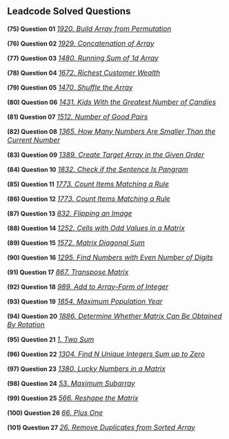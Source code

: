 ## Leadcode Solved Questions

**(75) Question 01** <a href="https://leetcode.com/submissions/detail/906834554/" target="_blank" style="font-size: 16px;dispaly:inline-block;">_1920. Build Array from Permutation_</a> <br/>

**(76) Question 02** <a href="https://leetcode.com/submissions/detail/906851422/" target="_blank" style="font-size: 16px;">_1929. Concatenation of Array_</a> <br/>

**(77) Question 03** <a href="https://leetcode.com/submissions/detail/906856235/" target="_blank" style="font-size: 16px;">_1480. Running Sum of 1d Array_</a> <br/>

**(78) Question 04** <a href="https://leetcode.com/submissions/detail/906867414/" target="_blank" style="font-size: 16px;">_1672. Richest Customer Wealth_</a> <br/>

**(79) Question 05** <a href="https://leetcode.com/submissions/detail/906871242/" target="_blank" style="font-size: 16px;">_1470. Shuffle the Array_</a> <br/>

**(80) Question 06** <a href="https://leetcode.com/submissions/detail/906889971/" target="_blank" style="font-size: 16px;">_1431. Kids With the Greatest Number of Candies_</a> <br/>

**(81) Question 07** <a href="https://leetcode.com/submissions/detail/906982191/" target="_blank" style="font-size: 16px;">_1512. Number of Good Pairs_</a> <br/>

**(82) Question 08** <a href="https://leetcode.com/submissions/detail/906995115/" target="_blank" style="font-size: 16px;">_1365. How Many Numbers Are Smaller Than the Current Number_</a> <br/>

**(83) Question 09** <a href="https://leetcode.com/problems/create-target-array-in-the-given-order/submissions/908802221/" target="_blank" style="font-size: 16px;display:inline-block;">_1389. Create Target Array in the Given Order_</a> <br/>

**(84) Question 10** <a href="https://leetcode.com/problems/check-if-the-sentence-is-pangram/submissions/908808758/" target="_blank" style="font-size: 16px;">_1832. Check if the Sentence Is Pangram_</a> <br/>

**(85) Question 11** <a href="https://leetcode.com/problems/count-items-matching-a-rule/submissions/908833413/" target="_blank" style="font-size: 16px;">_1773. Count Items Matching a Rule_</a> <br/>

**(86) Question 12** <a href="https://leetcode.com/problems/find-the-highest-altitude/submissions/913035692/" target="_blank" style="font-size: 16px;">_1773. Count Items Matching a Rule_</a> <br/>

**(87) Question 13** <a href="https://leetcode.com/problems/flipping-an-image/submissions/913129095/" target="_blank" style="font-size: 16px;">_832. Flipping an Image_</a> <br/>

**(88) Question 14** <a href="https://leetcode.com/problems/cells-with-odd-values-in-a-matrix/submissions/913841775/" target="_blank" style="font-size: 16px;">_1252. Cells with Odd Values in a Matrix_</a> <br/>

**(89) Question 15** <a href="https://leetcode.com/problems/matrix-diagonal-sum/submissions/913370203/" target="_blank" style="font-size: 16px;">_1572. Matrix Diagonal Sum_</a> <br/>

**(90) Question 16** <a href="https://leetcode.com/problems/count-items-matching-a-rule/submissions/908833413/" target="_blank" style="font-size: 16px;">_1295. Find Numbers with Even Number of Digits_</a> <br/>

**(91) Question 17** <a href="https://leetcode.com/problems/transpose-matrix/submissions/913553046/" target="_blank" style="font-size: 16px;">_867. Transpose Matrix_</a> <br/>

**(92) Question 18** <a href="https://leetcode.com/problems/add-to-array-form-of-integer/submissions/909345886/" target="_blank" style="font-size: 16px;">_989. Add to Array-Form of Integer_</a> <br/>

**(93) Question 19** <a href="https://leetcode.com/problems/maximum-population-year/submissions/913916669/" target="_blank" style="font-size: 16px;">_1854. Maximum Population Year_</a> <br/>

**(94) Question 20** <a href="https://leetcode.com/problems/determine-whether-matrix-can-be-obtained-by-rotation/submissions/913769725/" target="_blank" style="font-size: 16px;">_1886. Determine Whether Matrix Can Be Obtained By Rotation_</a> <br/>

**(95) Question 21** <a href="https://leetcode.com/problems/two-sum/submissions/914283903/" target="_blank" style="font-size: 16px;">_1. Two Sum_</a> <br/>

**(96) Question 22** <a href="https://leetcode.com/problems/find-n-unique-integers-sum-up-to-zero/submissions/914295068/" target="_blank" style="font-size: 16px;">_1304. Find N Unique Integers Sum up to Zero_</a> <br/>

**(97) Question 23** <a href="https://leetcode.com/problems/lucky-numbers-in-a-matrix/submissions/914309520/" target="_blank" style="font-size: 16px;">_1380. Lucky Numbers in a Matrix_</a> <br/>

**(98) Question 24** <a href="https://leetcode.com/problems/maximum-subarray/submissions/914427280/" target="_blank" style="font-size: 16px;">_53. Maximum Subarray_</a> <br/>

**(99) Question 25** <a href="https://leetcode.com/problems/reshape-the-matrix/submissions/914828409/" target="_blank" style="font-size: 16px;">_566. Reshape the Matrix_</a> <br/>

**(100) Question 26** <a href="https://leetcode.com/problems/plus-one/submissions/915366676/" target="_blank" style="font-size: 16px;">_66. Plus One_</a> <br/>

**(101) Question 27** <a href="https://leetcode.com/problems/remove-duplicates-from-sorted-array/submissions/915380691/" target="_blank" style="font-size: 16px;">_26. Remove Duplicates from Sorted Array_</a> <br/> 



